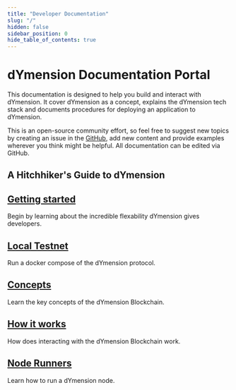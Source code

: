 ```yaml
---
title: "Developer Documentation"
slug: "/"
hidden: false
sidebar_position: 0
hide_table_of_contents: true
---
```


# dYmension Documentation Portal

This documentation is designed to help you build and interact with dYmension. It cover dYmension as a concept, explains the dYmension tech stack and documents procedures for deploying an application to dYmension.

This is an open-source community effort, so feel free to suggest new topics by creating an issue in the [GitHub](https://github.com/dymensionxyz/docs/issues), add new content and provide examples wherever you think might be helpful. All documentation can be edited via GitHub.

## A Hitchhiker's Guide to dYmension

<div class="docs-card-container">
  <div class="row row-cols-1 row-cols-md-3a g-4">
    <div class="col">
      <div class="card card-body h-100 d-flex flex-column" >
        <a href="getting-started" class="card-title card-link stretched-link"> 
          <h2>Getting started</h2>
        </a>
      <p class="card-text">Begin by learning about the incredible flexability dYmension gives developers.</p>
    </div>
  </div>
    <div class="col">
      <div class="card card-body h-100 d-flex flex-column">
        <a href="nodes/local-testnet/" class="card-title card-link stretched-link"> 
          <h2>Local Testnet</h2>
        </a>
        <p class="card-text">Run a docker compose of the dYmension protocol.</p>
      </div>
    </div>
  </div>
</div>

<div class="docs-card-container">
  <div class="row row-cols-1 row-cols-md-2a g-4">
    <div class="col">
      <div class="card card-body h-100 d-flex flex-column">
        <a href="concepts/aptos-concepts" class="card-title card-link stretched-link"> 
          <h2>Concepts</h2>
        </a>
        <p class="card-text">Learn the key concepts of the dYmension Blockchain.</p>
      </div>
    </div>
  <div class="col">
    <div class="card card-body h-100 d-flex flex-column" >
      <a href="guides/aptos-guides" class="card-title card-link stretched-link"> 
        <h2>How it works</h2>
      </a>
      <p class="card-text">How does interacting with the dYmension Blockchain work.</p>
    </div>
  </div>
  <div class="col">
    <div class="card card-body h-100 d-flex flex-column">
      <a href="guides/move-guides/move-on-aptos" class="card-title card-link stretched-link"> 
        <h2>Node Runners</h2>
      </a>
      <p class="card-text">Learn how to run a dYmension node.</p>
    </div>
  </div>
  </div>
</div>
